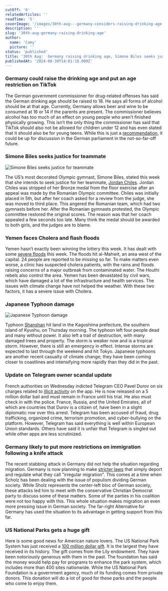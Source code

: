 ```yaml
---
cutOff: '6'
relatedArticles: ''
readTime: '5'
coverImage: '/images/30th-aug---germany-considers-raising-drinking-age--simone-biles-seeks-justice--yemen-faces-floos-a-g2Mz.webp'
description: ''
slug: '30th-aug-germany-raising-drinking-age'
author:
  name: 'Camy'
  picture: ''
status: 'published'
title: '30th Aug:  Germany raising drinking age, Simone Biles seeks justice'
publishedAt: '2024-08-30T14:01:18.000Z'
---
```


### Germany could raise the drinking age and put an age restriction on TikTok

The German government commissioner for drug-related offenses has said the German drinking age should be raised to 18. He says all forms of alcohol should be at that age. Currently, Germany allows beer and wine to be consumed at 16 or 14 if the parents are present. The commissioner believes alcohol has too much of an effect on young people who aren’t finished physically growing. This isn’t the only thing the commissioner has said that TikTok should also not be allowed for children under 12 and has even stated that it should also be for young teens. While this is just a [recommendation](https://www.dw.com/en/raise-ages-for-drinking-tiktok-german-drug-official-says/a-70068422#:~:text=The%20user%20conditions%20for%20TikTok,when%20a%20parent%20is%20present.), it could be up for discussion in the German parliament in the not-so-far-off future.

### Simone Biles seeks justice for teammate

![Simone Biles seeks justice for teammate](/images/30th-aug---germany-considers-raising-drinking-age--simone-biles-seeks-justice--yemen-faces-floos-a-UxND.webp)

The US’s most decorated Olympic gymnast, Simone Biles, stated this week that she intends to seek justice for her teammate, [Jordan Chiles](https://people.com/simone-biles-wants-justice-jordan-chiles-olympic-bronze-medal-dispute-exclusive-8700829). Jordan Chiles was stripped of her Bronze medal from the floor exercise after an appeal was made by the Romanian Olympic committee. Chiles was initially placed in 5th, but after her coach asked for a review from the judge, she was moved to third place. This angered the Romanian team, which had two gymnasts before her. After the Romanian gymnasts protested, the Olympic committee restored the original scores. The reason was that her coach appealed a few seconds too late. Many think the medal should be awarded to both girls, and the judges are to blame.

### Yemen faces Cholera and flash floods

Yemen hasn’t exactly been winning the lottery this week. It has dealt with some [severe floods](https://www.aljazeera.com/news/2024/8/28/dozens-missing-in-yemen-floods-risk-of-cholera-outbreak-rises) this week. The floods hit al-Mahwit, an area west of the capital. 24 people are reported to be missing so far. To make matters even worse, a clinic has suspected cholera patients, with the rains and floods raising concerns of a major outbreak from contaminated water. The Houthi rebels also control the area. Yemen has been devastated by civil wars, which have damaged a lot of the infrastructure and health services. The issues with climate change have not helped the weather. With these two factors, it has a severe issue with Cholera.

### Japanese Typhoon damage

![Japanese Typhoon damage](/images/30th-aug---germany-considers-raising-drinking-age--simone-biles-seeks-justice--yemen-faces-floos-b-M5Nz.webp)

Typhoon [Shanshan](https://www.bbc.com/news/articles/ckg2vk1z2ggo) hit land in the Kagoshima prefecture, the southern island of Kyushu, on Thursday morning. The typhoon left four people dead and many without power. It also left a trail of destruction, with many damaged trees and property. The storm is weaker now and is a tropical storm. However, there is still an emergency in effect. Intense storms are expected to last through the weekend and hit Tokyo. Japanese typhoons are another recent casualty of climate change; they have been coming closer to coastlines and intensifying more rapidly than they did in the past.

### Update on Telegram owner scandal update

French authorities on Wednesday indicted Telegram CEO Pavel Durov on six charges related to [illicit activity](https://www.politico.eu/article/france-charges-telegram-ceo-pavel-durov-released-bail/) on the app. He is now released on a 5 million dollar bail and must remain in France until his trial. He also must check in with the police. France, Russia, and the United Emirates, all of which are countries that Durov is a citizen of, have been in a slight diplomatic row over this arrest. Telegram has been accused of fraud, drug trafficking, organized crime, terrorism promotion, and cyber-bullying on the platform. However, Telegram has said everything is well within European Union standards. Others have said it is unfair that Telegram is singled out while other apps are less scrutinized.

### Germany likely to put more restrictions on immigration following a knife attack

The recent stabbing attack in Germany did not help the situation regarding migration. Germany is now planning to make [stricter laws](https://www.dw.com/en/germany-to-revise-asylum-policies-after-solingen-knife-attack/a-70074406) that simply deport and regulate what they call "irregular migration". This comes at a time when Scholz has been dealing with the issue of populism dividing German society. While Sholz represents the center-left bloc of German society, these attacks led him to meet with the conservative Christian Democrat party to discuss some of these matters. Some of the parties in his coalition were not too happy with this. This whole situation makes migration an even more pressing issue in German society. The far-right Alternative for Germany has used the situation to its advantage in getting support from this far.

### US National Parks gets a huge gift

Here is some good news for American nature lovers. The US National Park System has just received a [100 million dollar gift](https://www.npr.org/2024/08/26/nx-s1-5089844/national-park-system-100-million-dollar-grant). It is the largest they have received in its history. The gift comes from ​​the Lily endowment. They have been notoriously generous with them in the past. The foundation has said the money would help pay for programs to enhance the park system, which includes more than 400 sites nationwide. While the US National Park Foundation is a government agency, much of its funding comes from private donors. This donation will do a lot of good for these parks and the people who come to enjoy them.